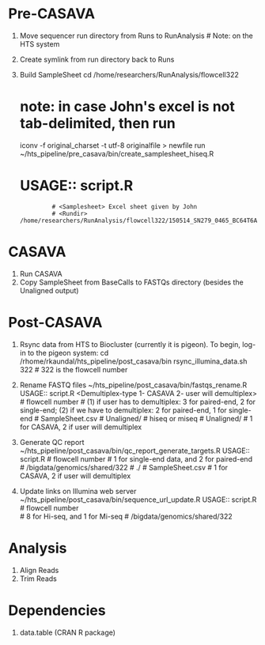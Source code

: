 Pre-CASAVA
==========
1. Move sequencer run directory from Runs to RunAnalysis # Note: on the HTS system
2. Create symlink from run directory back to Runs
3. Build SampleSheet
      cd /home/researchers/RunAnalysis/flowcell322
    # note: in case John's excel is not tab-delimited, then run
      iconv -f original_charset -t utf-8 originalfile > newfile
      run ~/hts_pipeline/pre_casava/bin/create_samplesheet_hiseq.R
    # USAGE:: script.R <FlowcellID> <Samplesheet> <Rundir>
                              
                # <Samplesheet> Excel sheet given by John
                # <Rundir>  /home/researchers/RunAnalysis/flowcell322/150514_SN279_0465_BC64T6ACXX/

CASAVA
======
1. Run CASAVA
2. Copy SampleSheet from BaseCalls to FASTQs directory (besides the Unaligned output)

Post-CASAVA
===========
1. Rsync data from HTS to Biocluster (currently it is pigeon). To begin, log-in to the pigeon system:
      cd /rhome/rkaundal/hts_pipeline/post_casava/bin
      rsync_illumina_data.sh 322 # 322 is the flowcell number
2. Rename FASTQ files
      ~/hts_pipeline/post_casava/bin/fastqs_rename.R
      USAGE:: script.R <FlowcellID> <NumberOfFiles> <SampleSheet> <UnalignedPath> <RunType> <RunDir> <Demultiplex-type 1- CASAVA 2- user will demultiplex>
            # <FlowcellID> flowcell number
            # <NumberOfFiles> (1) if user has to demultiplex: 3 for paired-end, 2 for single-end; (2) if we have to demultiplex: 2 for paired-end, 1 for single-end
            # <SampleSheet> SampleSheet.csv
            # <UnalignedPath> Unaligned/
            # <RunType> hiseq or miseq
            # <RunDir> Unaligned/
            # <Demultiplex-type> 1 for CASAVA, 2 if user will demultiplex
3. Generate QC report
      ~/hts_pipeline/post_casava/bin/qc_report_generate_targets.R
      USAGE:: script.R <FlowcellID> <NumberOfPairs> <FASTQPath> <TargetsPath> <SampleSheetPath> <Demultiplex type>
            # <FlowcellID> flowcell number 
            # <NumberOfPairs> 1 for single-end data, and 2 for paired-end
            # <FASTQPath> /bigdata/genomics/shared/322
            # <TargetsPath> ./
            # <SampleSheetPath> SampleSheet.csv
            # <Demultiplex type> 1 for CASAVA, 2 if user will demultiplex

4. Update links on Illumina web server
      ~/hts_pipeline/post_casava/bin/sequence_url_update.R
      USAGE:: script.R <FlowcellID> <NumberOfLanes> <FASTQPath>
            # <FlowcellID> flowcell number             
            # <NumberOfLanes> 8 for Hi-seq, and 1 for Mi-seq
            # <FASTQPath> /bigdata/genomics/shared/322

Analysis
========
1. Align Reads
2. Trim Reads

Dependencies
============
1. data.table (CRAN R package)
